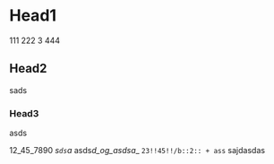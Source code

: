 
Head1
===

111
222
3
444

## Head2

sads

### Head3

asds

12_45_7890 _s`ds`a_ asds*d_og_asdsa*\_ `23!!45!!/b::2:: + ass` sajdasdas 


